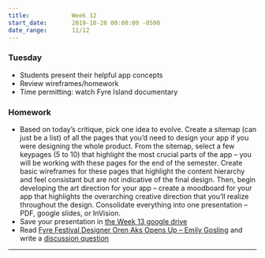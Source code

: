 ```yaml
---
title:            Week 12
start_date:       2019-10-28 00:00:00 -0500
date_range:       11/12
---
```


### Tuesday

- Students present their helpful app concepts
- Review wireframes/homework
- Time permitting: watch Fyre Island documentary


### Homework
- Based on today&rsquo;s critique, pick one idea to evolve. Create a sitemap (can just be a list) of all the pages that you&rsquo;d need to design your app if you were designing the whole product. From the sitemap, select a few keypages (5 to 10) that highlight the most crucial parts of the app – you will be working with these pages for the end of the semester. Create basic wireframes for these pages that highlight the content hierarchy and feel consistant but are not indicative of the final design. Then, begin developing the art direction for your app – create a moodboard for your app that highlights the overarching creative direction that you&rsquo;ll realize throughout the design. Consolidate everything into one presentation – PDF, google slides, or InVision.
- Save your presentation in [the Week 13 google drive](https://drive.google.com/open?id=1zJL2W8_LgC1p9pUOjp2UC2z_-wRP9MRi)
- Read [Fyre Festival Designer Oren Aks Opens Up – Emily Gosling](https://eyeondesign.aiga.org/fyre-festival-designer-oren-aks-opens-up-reveals-unused-designs-bizarre-text-convos/) and write a [discussion question](https://paper.dropbox.com/doc/Week-13-Fyre-Island-Reading--Aoan_yygED30S_VADr_q2muUAQ-EdllWRBoE4cGva1azZrF4)

---
